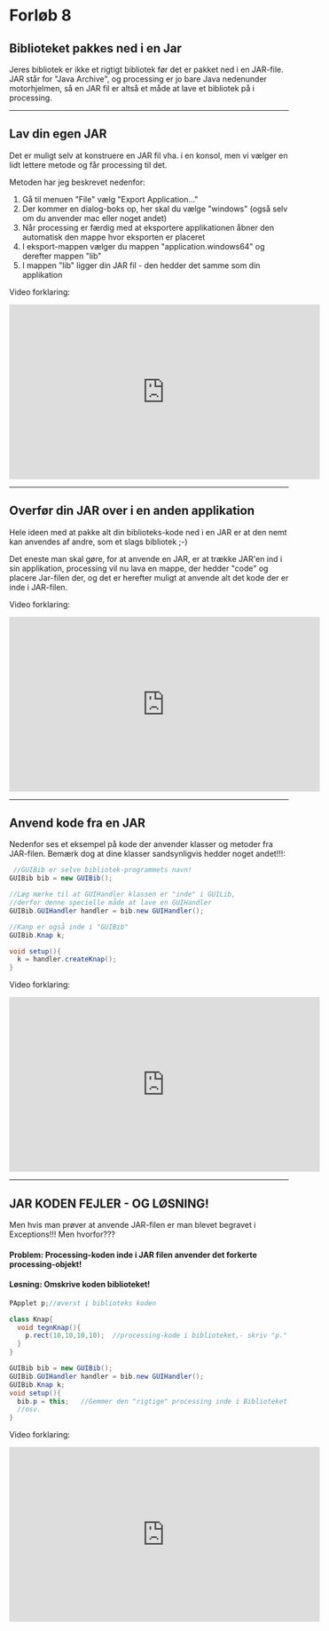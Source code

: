 # Forløb 8
## Biblioteket pakkes ned i en Jar

Jeres bibliotek er ikke et rigtigt bibliotek før det er pakket ned i en JAR-file.
JAR står for "Java Archive", og processing er jo bare Java nedenunder motorhjelmen, så en JAR fil er altså et måde at lave et bibliotek på i processing.


------------------------------------------------------------------------------------------------------------------------------------------------------


## Lav din egen JAR
Det er muligt selv at konstruere en JAR fil vha. i en konsol, men vi vælger en lidt lettere metode og får processing til det.    

Metoden har jeg beskrevet nedenfor:   
1. Gå til menuen "File" vælg "Export Application..."
2. Der kommer en dialog-boks op, her skal du vælge "windows" (også selv om du anvender mac eller noget andet)
3. Når processing er færdig med at eksportere applikationen åbner den automatisk den mappe hvor eksporten er placeret
4. I eksport-mappen vælger du mappen "application.windows64" og derefter mappen "lib"
5. I mappen "lib" ligger din JAR fil - den hedder det samme som din applikation

Video forklaring:    
<iframe width="560" height="315" src="https://www.youtube.com/embed/iScvXVpLOAI" title="FiltrerOgSelectData" frameborder="0" allow="accelerometer; autoplay; clipboard-write; encrypted-media; gyroscope; picture-in-picture" allowfullscreen></iframe>


------------------------------------------------------------------------------------------------------------------------------------------------------


## Overfør din JAR over i en anden applikation
Hele ideen med at pakke alt din biblioteks-kode ned i en JAR er at den nemt kan anvendes af andre, som et slags bibliotek ;-)   

Det eneste man skal gøre, for at anvende en JAR, er at trække JAR'en ind i sin applikation, processing vil nu lava en mappe, der hedder "code" og placere
Jar-filen der, og det er herefter muligt at anvende alt det kode der er inde i JAR-filen.

Video forklaring:   
<iframe width="560" height="315" src="https://www.youtube.com/embed/oxlU4Ghkc08" title="FiltrerOgSelectData" frameborder="0" allow="accelerometer; autoplay; clipboard-write; encrypted-media; gyroscope; picture-in-picture" allowfullscreen></iframe>


------------------------------------------------------------------------------------------------------------------------------------------------------


## Anvend kode fra en JAR

Nedenfor ses et eksempel på kode der anvender klasser og metoder fra JAR-filen.
Bemærk dog at dine klasser sandsynligvis hedder noget andet!!!:

```java
 //GUIBib er selve bibliotek-programmets navn!
GUIBib bib = new GUIBib();

//Læg mærke til at GUIHandler klassen er "inde" i GUILib,
//derfor denne specielle måde at lave en GUIHandler
GUIBib.GUIHandler handler = bib.new GUIHandler();

//Kanp er også inde i "GUIBib"
GUIBib.Knap k;

void setup(){
  k = handler.createKnap();
}
```


Video forklaring:    
<iframe width="560" height="315" src="https://www.youtube.com/embed/gYuJdr9r1k0" title="FiltrerOgSelectData" frameborder="0" allow="accelerometer; autoplay; clipboard-write; encrypted-media; gyroscope; picture-in-picture" allowfullscreen></iframe>


------------------------------------------------------------------------------------------------------------------------------------------------------


## JAR KODEN FEJLER - OG LØSNING!

Men hvis man prøver at anvende JAR-filen er man blevet begravet i Exceptions!!! Men hvorfor???  

#### Problem: Processing-koden inde i JAR filen anvender det forkerte processing-objekt!

#### Løsning: Omskrive koden biblioteket!

```java
PApplet p;//øverst i biblioteks koden
```
```java
class Knap{
  void tegnKnap(){
    p.rect(10,10,10,10);  //processing-kode i biblioteket,- skriv "p." foran!!
  }
}
```
```java
GUIBib bib = new GUIBib();
GUIBib.GUIHandler handler = bib.new GUIHandler();
GUIBib.Knap k;
void setup(){
  bib.p = this;   //Gemmer den "rigtige" processing inde i Biblioteket
  //osv.
}
```

Video forklaring:    
<iframe width="560" height="315" src="https://www.youtube.com/embed/oZEs4unZWo0" title="FiltrerOgSelectData" frameborder="0" allow="accelerometer; autoplay; clipboard-write; encrypted-media; gyroscope; picture-in-picture" allowfullscreen></iframe>
